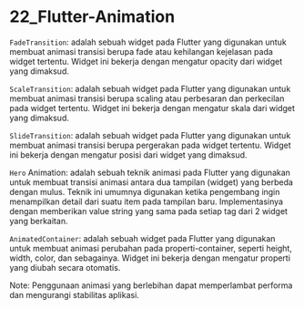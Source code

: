 # 22_Flutter-Animation

``FadeTransition``: adalah sebuah widget pada Flutter yang digunakan untuk membuat animasi transisi berupa fade atau kehilangan kejelasan pada widget tertentu. Widget ini bekerja dengan mengatur opacity dari widget yang dimaksud.

``ScaleTransition``: adalah sebuah widget pada Flutter yang digunakan untuk membuat animasi transisi berupa scaling atau perbesaran dan perkecilan pada widget tertentu. Widget ini bekerja dengan mengatur skala dari widget yang dimaksud.

``SlideTransition``: adalah sebuah widget pada Flutter yang digunakan untuk membuat animasi transisi berupa pergerakan pada widget tertentu. Widget ini bekerja dengan mengatur posisi dari widget yang dimaksud.

``Hero`` Animation: adalah sebuah teknik animasi pada Flutter yang digunakan untuk membuat transisi animasi antara dua tampilan (widget) yang berbeda dengan mulus. Teknik ini umumnya digunakan ketika pengembang ingin menampilkan detail dari suatu item pada tampilan baru. Implementasinya dengan memberikan value string yang sama pada setiap tag dari 2 widget yang berkaitan.

``AnimatedContainer``: adalah sebuah widget pada Flutter yang digunakan untuk membuat animasi perubahan pada properti-container, seperti height, width, color, dan sebagainya. Widget ini bekerja dengan mengatur properti yang diubah secara otomatis.

Note: Penggunaan animasi yang berlebihan dapat memperlambat performa dan mengurangi stabilitas aplikasi.